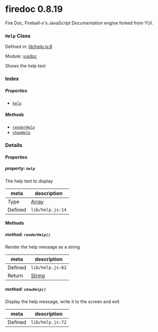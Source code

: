 
# firedoc 0.8.19

Fire Doc, Fireball-x&#x27;s JavaScript Documentation engine forked from YUI.

### `Help` Class


Defined in: [lib/help.js:8](../files/lib/help.js.js)

Module: [yuidoc](../modules/yuidoc.md)




Shows the help text

### Index

##### Properties

  - [`help`](#property-help)



##### Methods

  - [`renderHelp`](#method-renderhelp)
  - [`showHelp`](#method-showhelp)





### Details


#### Properties



##### property: `help`

The help text to display

| meta | description |
|------|-------------|
| Type | <a href="https://developer.mozilla.org/en/JavaScript/Reference/Global_Objects/Array" class="crosslink external" target="_blank">Array</a> |
| Defined | `lib/help.js:14` |






<!-- Method Block -->
#### Methods


##### method: `renderHelp()`

Render the help message as a string

| meta | description |
|------|-------------|
| Defined | `lib/help.js:62` |
| Return 		 | <a href="https://developer.mozilla.org/en/JavaScript/Reference/Global_Objects/String" class="crosslink external" target="_blank">String</a> 



##### method: `showHelp()`

Display the help message, write it to the screen and exit

| meta | description |
|------|-------------|
| Defined | `lib/help.js:72` |




